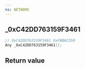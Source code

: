 ```yaml
---
ns: NETWORK
---
```

## _0xC42DD763159F3461

```c
// 0xC42DD763159F3461 0xFBBAC350
Any _0xC42DD763159F3461();
```


## Return value
